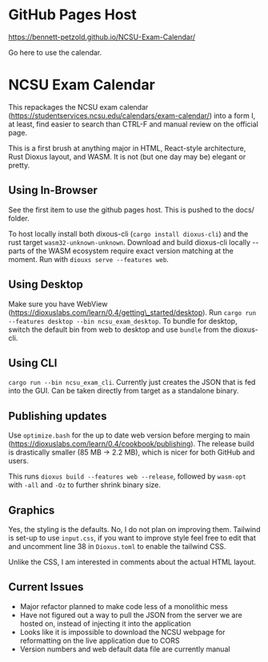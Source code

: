 # GitHub Pages Host
https://bennett-petzold.github.io/NCSU-Exam-Calendar/

Go here to use the calendar.

# NCSU Exam Calendar
This repackages the NCSU exam calendar (https://studentservices.ncsu.edu/calendars/exam-calendar/) into a form I,
at least,
find easier to search than CTRL-F and manual review on the official page.

This is a first brush at anything major in HTML, React-style architecture, Rust Dioxus layout, and WASM.
It is not (but one day may be) elegant or pretty.

## Using In-Browser
See the first item to use the github pages host.
This is pushed to the docs/ folder.

To host locally install both dixous-cli (`cargo install dioxus-cli`) and the rust target `wasm32-unknown-unknown`.
Download and build dioxus-cli locally -- parts of the WASM ecosystem require exact version matching at the moment.
Run with `diouxs serve --features web`.

## Using Desktop
Make sure you have WebView (https://dioxuslabs.com/learn/0.4/getting\_started/desktop).
Run `cargo run --features desktop --bin ncsu_exam_desktop`.
To bundle for desktop, switch the default bin from web to desktop and use `bundle` from the dioxus-cli.

## Using CLI
`cargo run --bin ncsu_exam_cli`.
Currently just creates the JSON that is fed into the GUI.
Can be taken directly from target as a standalone binary.

## Publishing updates
Use `optimize.bash` for the up to date web version before merging to main (https://dioxuslabs.com/learn/0.4/cookbook/publishing).
The release build is drastically smaller (85 MB -> 2.2 MB), which is nicer for both GitHub and users.

This runs `dioxus build --features web --release`, followed by `wasm-opt` with `-all` and `-Oz` to further shrink binary size.

## Graphics
Yes, the styling is the defaults.
No, I do not plan on improving them.
Tailwind is set-up to use `input.css`,
if you want to improve style feel free to edit that and uncomment line 38 in `Dioxus.toml` to enable the tailwind CSS.

Unlike the CSS, I am interested in comments about the actual HTML layout.

## Current Issues
- Major refactor planned to make code less of a monolithic mess
- Have not figured out a way to pull the JSON from the server we are hosted on, instead of injecting it into the application
- Looks like it is impossible to download the NCSU webpage for reformatting on the live application due to CORS
- Version numbers and web default data file are currently manual
